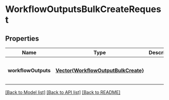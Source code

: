 # WorkflowOutputsBulkCreateRequest


## Properties
Name | Type | Description | Notes
------------ | ------------- | ------------- | -------------
**workflowOutputs** | [**Vector{WorkflowOutputBulkCreate}**](WorkflowOutputBulkCreate.md) |  | [optional] [default to nothing]


[[Back to Model list]](../README.md#models) [[Back to API list]](../README.md#api-endpoints) [[Back to README]](../README.md)


